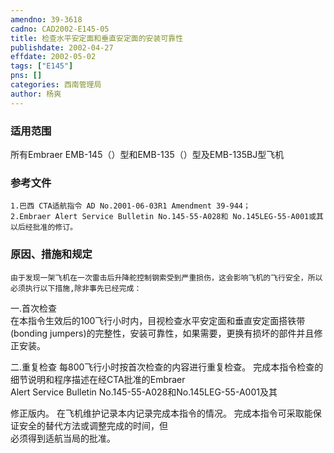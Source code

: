 ```yaml
---
amendno: 39-3618  
cadno: CAD2002-E145-05  
title: 检查水平安定面和垂直安定面的安装可靠性  
publishdate: 2002-04-27  
effdate: 2002-05-02  
tags: ["E145"]  
pns: []  
categories: 西南管理局  
author: 杨爽  
---
```

  
### 适用范围  
所有Embraer EMB-145（）型和EMB-135（）型及EMB-135BJ型飞机  
  
<!--more-->  
### 参考文件  
    1.巴西 CTA适航指令 AD No.2001-06-03R1 Amendment 39-944；  
    2.Embraer Alert Service Bulletin No.145-55-A028和 No.145LEG-55-A001或其以后经批准的修订。  
  
### 原因、措施和规定  
    由于发现一架飞机在一次雷击后升降舵控制钢索受到严重损伤，这会影响飞机的飞行安全，所以必须执行以下措施,除非事先已经完成：  
  
一.首次检查  
    在本指令生效后的100飞行小时内，目视检查水平安定面和垂直安定面搭铁带(bonding jumpers)的完整性，安装可靠性，如果需要，更换有损坏的部件并且修正安装。  
  
二.重复检查     每800飞行小时按首次检查的内容进行重复检查。     完成本指令检查的细节说明和程序描述在经CTA批准的Embraer  
Alert Service Bulletin No.145-55-A028和No.145LEG-55-A001及其  
  
修正版内。     在飞机维护记录本内记录完成本指令的情况。     完成本指令可采取能保证安全的替代方法或调整完成的时间，但  
必须得到适航当局的批准。  
